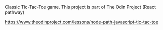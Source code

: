 Classic Tic-Tac-Toe game. This project is part of 
The Odin Project (React pathway)

https://www.theodinproject.com/lessons/node-path-javascript-tic-tac-toe